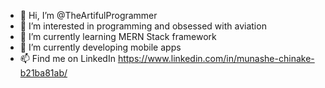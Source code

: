 - 👋 Hi, I’m @TheArtifulProgrammer
- 👀 I’m interested in programming and obsessed with aviation
- 🌱 I’m currently learning MERN Stack framework
- 💞️ I’m currently developing mobile apps
- 📫 Find me on LinkedIn https://www.linkedin.com/in/munashe-chinake-b21ba81ab/

<!---
TheArtifulProgrammer/TheArtifulProgrammer is a ✨ special ✨ repository because its `README.md` (this file) appears on your GitHub profile.
You can click the Preview link to take a look at your changes.
--->
